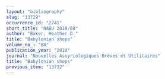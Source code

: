 ```yaml
---
layout: "bibliography"
slug: "13729"
occurrence_id: "2741"
short_title: "NABU 2010/88"
author: "Baker, Heather D."
title: "Babylonian shops"
volume_no_: "88"
publication_year: "2010"
journal: "Nouvelles Assyriologiques Brèves et Utilitaires"
title: "Babylonian shops"
previous_item: "13732"
---
```

